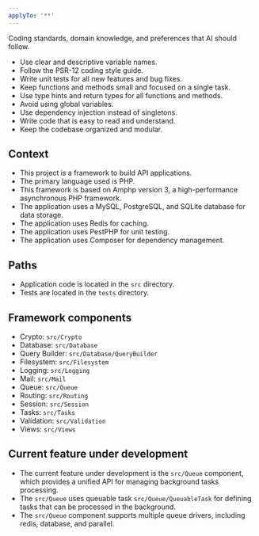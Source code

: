 ```yaml
---
applyTo: '**'
---
```

Coding standards, domain knowledge, and preferences that AI should follow.

- Use clear and descriptive variable names.
- Follow the PSR-12 coding style guide.
- Write unit tests for all new features and bug fixes.
- Keep functions and methods small and focused on a single task.
- Use type hints and return types for all functions and methods.
- Avoid using global variables.
- Use dependency injection instead of singletons.
- Write code that is easy to read and understand.
- Keep the codebase organized and modular.

## Context

- This project is a framework to build API applications.
- The primary language used is PHP.
- This framework is based on Amphp version 3, a high-performance asynchronous PHP framework.
- The application uses a MySQL, PostgreSQL, and SQLite database for data storage.
- The application uses Redis for caching.
- The application uses PestPHP for unit testing.
- The application uses Composer for dependency management.

## Paths

- Application code is located in the `src` directory.
- Tests are located in the `tests` directory.

## Framework components

- Crypto: `src/Crypto`
- Database: `src/Database`
- Query Builder: `src/Database/QueryBuilder`
- Filesystem: `src/Filesystem`
- Logging: `src/Logging`
- Mail: `src/Mail`
- Queue: `src/Queue`
- Routing: `src/Routing`
- Session: `src/Session`
- Tasks: `src/Tasks`
- Validation: `src/Validation`
- Views: `src/Views`

## Current feature under development

- The current feature under development is the `src/Queue` component, which provides a unified API for managing background tasks processing.
- The `src/Queue` uses queuable task `src/Queue/QueuableTask` for defining tasks that can be processed in the background.
- The `src/Queue` component supports multiple queue drivers, including redis, database, and parallel.